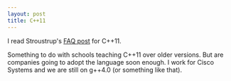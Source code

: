 ```yaml
---
layout: post
title: C++11
---
```


I read Stroustrup's [FAQ post](http://www.stroustrup.com/C++11FAQ.html) for C++11.



Something to do with schools teaching C++11 over older versions. But are companies going to adopt the language soon
enough. I work for Cisco Systems and we are still on g++4.0 (or something like that).

